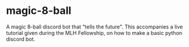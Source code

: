 # magic-8-ball
A magic 8-ball discord bot that "tells the future". This accompanies a live tutorial given during the MLH Fellowship, on how to make a basic python discord bot.
